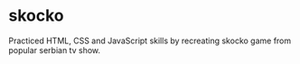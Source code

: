 # skocko
Practiced HTML, CSS and JavaScript skills by recreating skocko game from popular serbian tv show.
